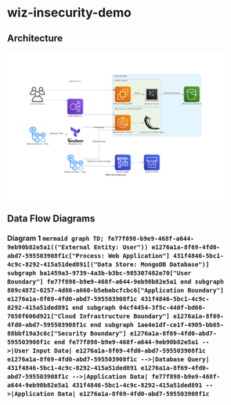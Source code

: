 # wiz-insecurity-demo

## Architecture

![Arch Diagram](aws_architecture.png)

## Data Flow Diagrams
 
### Diagram 1 ```mermaid graph TD; fe77f898-b9e9-468f-a644-9eb90b82e5a1(("External Entity: User")) e1276a1a-8f69-4fd0-abd7-595503908f1c["Process: Web Application"] 431f4846-5bc1-4c9c-8292-415a51ded891[("Data Store: MongoDB Database")] subgraph ba1459a3-9739-4a3b-b3bc-985307482e70["User Boundary"] fe77f898-b9e9-468f-a644-9eb90b82e5a1 end subgraph 809c4872-0257-4d86-a660-b5ebebcfcbc6["Application Boundary"] e1276a1a-8f69-4fd0-abd7-595503908f1c 431f4846-5bc1-4c9c-8292-415a51ded891 end subgraph 04cf4454-3f5c-440f-bd60-7658f606d921["Cloud Infrastructure Boundary"] e1276a1a-8f69-4fd0-abd7-595503908f1c end subgraph 1ae4e1df-ce1f-4905-bb65-88bbf19a3c6c["Security Boundary"] e1276a1a-8f69-4fd0-abd7-595503908f1c end fe77f898-b9e9-468f-a644-9eb90b82e5a1 -->|User Input Data| e1276a1a-8f69-4fd0-abd7-595503908f1c e1276a1a-8f69-4fd0-abd7-595503908f1c -->|Database Query| 431f4846-5bc1-4c9c-8292-415a51ded891 e1276a1a-8f69-4fd0-abd7-595503908f1c -->|Application Data| fe77f898-b9e9-468f-a644-9eb90b82e5a1 431f4846-5bc1-4c9c-8292-415a51ded891 -->|Application Data| e1276a1a-8f69-4fd0-abd7-595503908f1c ``` 